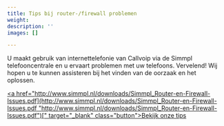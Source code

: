 ```yaml
---
title: Tips bij router-/firewall problemen
weight: 
description: ''
images: []

---
```

U maakt gebruik van internettelefonie van Callvoip via de Simmpl telefooncentrale en u ervaart problemen met uw telefoons. Vervelend! Wij hopen u te kunnen assisteren bij het vinden van de oorzaak en het oplossen.

[<a href="](http://www.simmpl.nl/downloads/Simmpl_technote_prefix-app.pdf "Bekijk de handleiding")[http://www.simmpl.nl/downloads/Simmpl_Router-en-Firewall-Issues.pdf](http://www.simmpl.nl/downloads/Simmpl_Router-en-Firewall-Issues.pdf "http://www.simmpl.nl/downloads/Simmpl_Router-en-Firewall-Issues.pdf")[" target="_blank" class="button">Bekijk onze tips</a>](http://www.simmpl.nl/downloads/Simmpl_technote_prefix-app.pdf "Bekijk de handleiding")